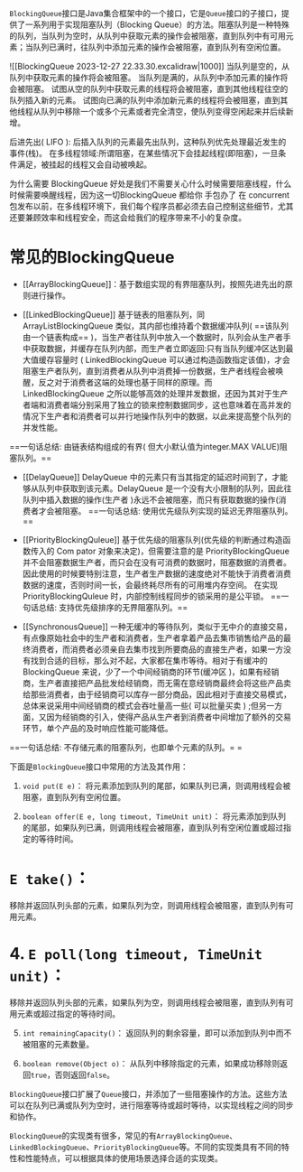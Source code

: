 `BlockingQueue`接口是Java集合框架中的一个接口，它是`Queue`接口的子接口，提供了一系列用于实现阻塞队列（Blocking Queue）的方法。阻塞队列是一种特殊的队列，当队列为空时，从队列中获取元素的操作会被阻塞，直到队列中有可用元素；当队列已满时，往队列中添加元素的操作会被阻塞，直到队列有空闲位置。

![[BlockingQueue 2023-12-27 22.33.30.excalidraw|1000]]
当队列是空的，从队列中获取元素的操作将会被阻塞。
当队列是满的，从队列中添加元素的操作将会被阻塞。
试图从空的队列中获取元素的线程将会被阻塞，直到其他线程往空的队列插入新的元素。
试图向已满的队列中添加新元素的线程将会被阻塞，直到其他线程从队列中移除一个或多个元素或者完全清空，使队列变得空闲起来并后续新增。

后进先出( LIFO ): 后插入队列的元素最先出队列，这种队列优先处理最近发生的事件(栈)。
在多线程领域:所谓阻塞，在某些情况下会挂起线程(即阻塞)，一旦条件满足，被挂起的线程又会自动被唤起。

为什么需要 BlockingQueue
好处是我们不需要关心什么时候需要阻塞线程，什么时候需要唤醒线程，因为这一切BlockingQueue 都给你 手包办了
在 concurrent 包发布以前，在多线程环境下，我们每个程序员都必须去自己控制这些细节，尤其还要兼顾效率和线程安全，而这会给我们的程序带来不小的复杂度。
# 常见的BlockingQueue
- [[ArrayBlockingQueue]]：基于数组实现的有界阻塞队列，按照先进先出的原则进行操作。

- [[LinkedBlockingQueue]]
基于链表的阻塞队列，同 ArrayListBlockingQueue 类似，其内部也维持着个数据缓冲队列( ==该队列由一个链表构成== )，当生产者往队列中放入一个数据时，队列会从生产者手中获取数据，并缓存在队列内部，而生产者立即返回:只有当队列缓冲区达到最大值缓存容量时 ( LinkedBlockingQueue 可以通过构造函数指定该值)，才会阻塞生产者队列，直到消费者从队列中消费掉一份数据，生产者线程会被唤醒，反之对于消费者这端的处理也基于同样的原理。而 LinkedBlockingQueue 之所以能够高效的处理并发数据，还因为其对于生产者端和消费者端分别采用了独立的锁来控制数据同步，这也意味着在高并发的情况下生产者和消费者可以并行地操作队列中的数据，以此来提高整个队列的并发性能。

==一句话总结: 由链表结构组成的有界( 但大小默认值为integer.MAX VALUE)阻塞队列。==

- [[DelayQueue]]
DelayQueue 中的元素只有当其指定的延迟时间到了，才能够从队列中获取到该元素。DelayQueue 是一个没有大小限制的队列，因此往队列中插入数据的操作(生产者 )永远不会被阻塞，而只有获取数据的操作(消费者才会被阻塞。
==一句话总结: 使用优先级队列实现的延迟无界阻塞队列。==
- [[PriorityBlockingQuleue]]
基于优先级的阻塞队列(优先级的判断通过构造函数传入的 Com pator 对象来决定)，但需要注意的是 PriorityBlockingQueue 并不会阻塞数据生产者，而只会在没有可消费的数据时，阻塞数据的消费者。
因此使用的时候要特别注意，生产者生产数据的速度绝对不能快于消费者消费数据的速度，否则时间一长，会最终耗尽所有的可用堆内存空间。
在实现 PriorityBlockingQuleue 时，内部控制线程同步的锁采用的是公平锁。
==一句话总结: 支持优先级排序的无界阻塞队列。==


- [[SynchronousQueue]]
一种无缓冲的等待队列，类似于无中介的直接交易，有点像原始社会中的生产者和消费者，生产者拿着产品去集市销售给产品的最终消费者，而消费者必须亲自去集市找到所要商品的直接生产者，如果一方没有找到合适的目标，那么对不起，大家都在集市等待。相对于有缓冲的 BlockingQueue 来说，少了一个中间经销商的环节(缓冲区 )，如果有经销商，生产者直接把产品批发给经销商，而无需在意经销商最终会将这些产品卖给那些消费者，由于经销商可以库存一部分商品，因此相对于直接交易模式，总体来说采用中间经销商的模式会吞吐量高一些( 可以批量买卖 ) ;但另一方面，又因为经销商的引入，使得产品从生产者到消费者中间增加了额外的交易环节，单个产品的及时响应性能可能降低。

==一句话总结: 不存储元素的阻塞队列，也即单个元素的队列。= =


下面是`BlockingQueue`接口中常用的方法及其作用：

1. `void put(E e)`：
   将元素添加到队列的尾部，如果队列已满，则调用线程会被阻塞，直到队列有空闲位置。

2. `boolean offer(E e, long timeout, TimeUnit unit)`：
   将元素添加到队列的尾部，如果队列已满，则调用线程会被阻塞，直到队列有空闲位置或超过指定的等待时间。

# `E take()`：
   移除并返回队列头部的元素，如果队列为空，则调用线程会被阻塞，直到队列有可用元素。

# 4. `E poll(long timeout, TimeUnit unit)`：
   移除并返回队列头部的元素，如果队列为空，则调用线程会被阻塞，直到队列有可用元素或超过指定的等待时间。

5. `int remainingCapacity()`：
   返回队列的剩余容量，即可以添加到队列中而不被阻塞的元素数量。

6. `boolean remove(Object o)`：
   从队列中移除指定的元素，如果成功移除则返回`true`，否则返回`false`。

`BlockingQueue`接口扩展了`Queue`接口，并添加了一些阻塞操作的方法。这些方法可以在队列已满或队列为空时，进行阻塞等待或超时等待，以实现线程之间的同步和协作。

`BlockingQueue`的实现类有很多，常见的有`ArrayBlockingQueue`、`LinkedBlockingQueue`、`PriorityBlockingQueue`等。不同的实现类具有不同的特性和性能特点，可以根据具体的使用场景选择合适的实现类。